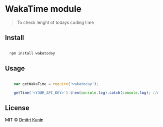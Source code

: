 # WakaTime module 

> To check lenght of todays coding time

## Install

```js

  npm install wakatoday

```
## Usage

```js
  
    var getWakaTime = require('wakatoday');

    getTime('<YOUR_API_KEY>').then(console.log).catch(console.log); //6h 10m 12s

```

## License

MIT © [Dmitri Kunin](http://dkun.in)
